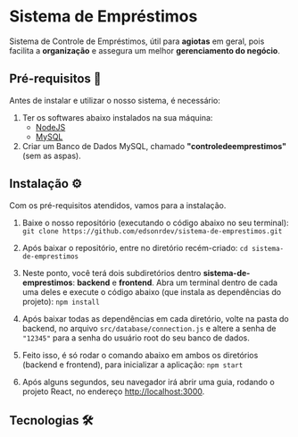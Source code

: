 # Sistema de Empréstimos

Sistema de Controle de Empréstimos, útil para **agiotas** em geral, pois facilita a **organização** e assegura um melhor **gerenciamento do negócio**.

## Pré-requisitos 🚨

Antes de instalar e utilizar o nosso sistema, é necessário:

1.  Ter os softwares abaixo instalados na sua máquina:
    - [NodeJS](https://nodejs.org/en)
    - [MySQL](https://dev.mysql.com/downloads/installer/)
2.  Criar um Banco de Dados MySQL, chamado **"controledeemprestimos"** (sem as aspas).

## Instalação ⚙️

Com os pré-requisitos atendidos, vamos para a instalação.

1. Baixe o nosso repositório (executando o código abaixo no seu terminal):
   `git clone https://github.com/edsonrdev/sistema-de-emprestimos.git`

2. Após baixar o repositório, entre no diretório recém-criado:
   `cd sistema-de-emprestimos`

3. Neste ponto, você terá dois subdiretórios dentro **sistema-de-emprestimos**: **backend** e **frontend**. Abra um terminal dentro de cada uma deles e execute o código abaixo (que instala as dependências do projeto):
   `npm install`

4. Após baixar todas as dependências em cada diretório, volte na pasta do backend, no arquivo `src/database/connection.js` e altere a senha de `"12345"` para a senha do usuário root do seu banco de dados.

5. Feito isso, é só rodar o comando abaixo em ambos os diretórios (backend e frontend), para inicializar a aplicação:
   `npm start`

6. Após alguns segundos, seu navegador irá abrir uma guia, rodando o projeto React, no endereço [http://localhost:3000](http://localhost:3000).

## Tecnologias 🛠️
